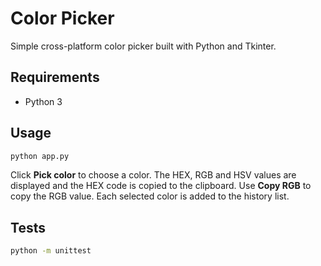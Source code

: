 # Color Picker

Simple cross-platform color picker built with Python and Tkinter.

## Requirements

- Python 3

## Usage

```bash
python app.py
```

Click **Pick color** to choose a color. The HEX, RGB and HSV values are displayed and the HEX code is copied to the clipboard. Use **Copy RGB** to copy the RGB value. Each selected color is added to the history list.

## Tests

```bash
python -m unittest
```
